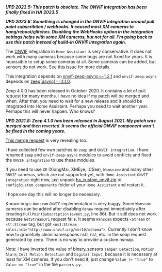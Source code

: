 ***UPD 2023.5: This patch is obsolete. The ONVIF integration has been finally fixed in HA 2023.5***

***UPD 2023.6: Something is changed in the ONVIF integration around pull point subscribtion / webhooks. It caused most XM cameras to hang/reboot/glitches. Disabling the WebHooks option in the integration settings helps with some XM cameras, but not for all. I'm going back to use this patch instead of build-in ONVIF integration again.***

The [ONVIF](https://www.home-assistant.io/integrations/onvif/) integration in `Home Assistant` is very conservative.
It does not work with many cameras because some bugs are not fixed for years.
It is impossible to setup some cameras at all. Some cameras can be added, but sensors do not work. 
See [this issue](https://github.com/home-assistant/core/issues/45513) for more details.

This integration depends on [onvif-zeep-async==1.2.1](https://github.com/hunterjm/python-onvif-zeep-async) and `onvif-zeep-async` depends on [zeep[async]==4.1.0](https://github.com/mvantellingen/python-zeep).

Zeep 4.0.0 has been released in October 2020. It contains a lot of pull request for many months. I have no idea if my [patch](https://github.com/mvantellingen/python-zeep/pull/1206) will be merged and when.
After that, you need to wait for a new release and it should be integrated into Home Assistant.
Perhaps you need to wait another year. Perhaps this will never happen. Who knows?

***UPD 2021.8: Zeep 4.1.0 has been released in August 2021. My patch was merged and then reverted. It seems the official ONVIF component won't be fixed in the coming years.***

[This merge request](https://github.com/home-assistant/core/pull/53432) is very revealing too.

I have collected few own patches to `zeep` and `ONVIF integration`.
I have renamed `zeep` and `onvif-zeep-async` modules to avoid conflicts and fixed the `ONVIF integration` to use these modules.

If you need to use `XM` (XiongMai, XMEye, iCSee), `Wansview` and many other `ONVIF` cameras, which are not supported yet, with `Home Assistant` `ONVIF integration` right now,
just unpack [ha_custom_onvif.zip](https://github.com/slydiman/ha_custom_onvif/releases/latest) to `config`/`custom_components` folder of your `Home Assistant` and restart it.

I hope one day this will no longer be necessary.

Known bugs: `Wanscam` `ONVIF` implementation is very buggy. Some `Wanscam` cameras can be added after disabling `Renew` request immediately after creating `PullPointSubscription` (`event.py`, line 86).
But it still does not work because `GetStreamUri` request fails. It seems `Wanscam` expects `<Stream` or `<tt:Stream` tag, but got `<ns1:Stream xmlns:ns1="http://www.onvif.org/ver10/schema">`.
Currently I don't know how to gracefully clean namespaces ns0, ns1, etc. in the soap request generated by zeep. There is no way to provide a custom nsmap.

Note: I have inverted the value of binary_sensors `Tamper Detection`, `Motion Alarm`, `Cell Motion Detection` and `Digital Input`, because it is necessary at least for XM cameras.
If you don't need it, just change `Value != "true"` to `Value == "true"` in the file `parsers.py`.
